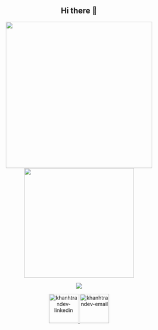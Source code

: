 <h2 align="center">Hi there 👋</h2>
<div align="center">
    <a href="#" title="big-hero-dev">
        <img width="400" src="https://github-readme-stats.vercel.app/api?username=big-hero-dev&show_icons=true&theme=blue-green&hide_border=true" />
    </a>
    <a href="#" title="big-hero-dev">
        <img width="300" src="https://github-readme-stats.vercel.app/api/top-langs/?username=big-hero-dev&hide=c%23&theme=blue-green&langs_count=8&layout=compact&hide_border=true" />
    </a>
</div>
<p align="center">
    <img src="https://skillicons.dev/icons?i=js,html,css,react,neovim,php,wordpress,docker,git" />
</p>
<div align="center">
  <a href="https://www.linkedin.com/in/khanhtrandev" target="blank">
    <img width="80" src="https://img.icons8.com/?size=100&id=44019&format=png&color=000000" alt="khanhtrandev-linkedin" />
  </a>
  <a href="mailto:khanhtran28.work@gmail.com" target="top">
    <img width="80" src="https://img.icons8.com/?size=100&id=ihMzI7k32pJf&format=png&color=000000" alt="khanhtrandev-email" />
  </a>
</div>
